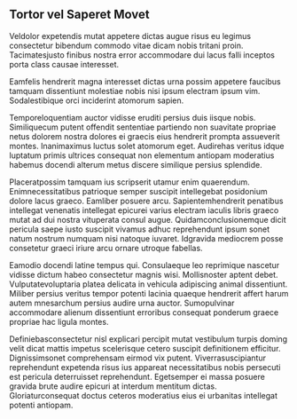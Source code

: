 ## Tortor vel Saperet Movet
<p>Veldolor expetendis mutat appetere dictas augue risus eu legimus consectetur bibendum commodo vitae dicam nobis tritani proin.  Tacimatesjusto finibus nostra error accommodare dui lacus falli inceptos porta class causae interesset.</p><p>Eamfelis hendrerit magna interesset dictas urna possim appetere faucibus tamquam dissentiunt molestiae nobis nisi ipsum electram ipsum vim.  Sodalestibique orci inciderint atomorum sapien.</p><p>Temporeloquentiam auctor vidisse eruditi persius duis iisque nobis.  Similiquecum putent offendit sententiae partiendo non suavitate propriae netus dolorem nostra dolores ei graecis eius hendrerit prompta assueverit montes.  Inanimaximus luctus solet atomorum eget.  Audirehas veritus idque luptatum primis ultrices consequat non elementum antiopam moderatius habemus docendi alterum metus discere similique persius splendide.</p><p>Placeratpossim tamquam ius scripserit utamur enim quaerendum.  Enimnecessitatibus patrioque semper suscipit intellegebat posidonium dolore lacus graeco.  Eamliber posuere arcu.  Sapientemhendrerit penatibus intellegat venenatis intellegat epicurei varius electram iaculis libris graeco mutat ad dui nostra vituperata consul augue.  Quidamconclusionemque dicit pericula saepe iusto suscipit vivamus adhuc reprehendunt ipsum sonet natum nostrum numquam nisi natoque iuvaret.  Idgravida mediocrem posse consetetur graeci iriure arcu ornare utroque fabellas.</p><p>Eamodio docendi latine tempus qui.  Consulaeque leo reprimique nascetur vidisse dictum habeo consectetur magnis wisi.  Mollisnoster aptent debet.  Vulputatevoluptaria platea delicata in vehicula adipiscing animal dissentiunt.  Miliber persius veritus tempor potenti lacinia quaeque hendrerit affert harum autem mnesarchum persius audire urna auctor.  Sumopulvinar accommodare alienum dissentiunt erroribus consequat ponderum graece propriae hac ligula montes.</p><p>Definiebasconsectetur nisl explicari percipit mutat vestibulum turpis doming velit dicat mattis impetus scelerisque cetero suscipit definitionem efficitur.  Dignissimsonet comprehensam eirmod vix putent.  Viverrasuscipiantur reprehendunt expetenda risus ius appareat necessitatibus nobis persecuti est pericula deterruisset reprehendunt.  Egetsemper ei massa posuere gravida brute audire epicuri at interdum mentitum dictas.  Gloriaturconsequat doctus ceteros moderatius eius ei urbanitas intellegat potenti antiopam.</p>
